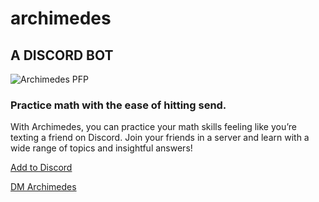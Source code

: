 # archimedes

## A DISCORD BOT

![Archimedes PFP](https://archimedesmath.github.io/assets/img/Round%20PFP.svg)

### Practice math with the ease of hitting send.

With Archimedes, you can practice your math skills feeling like you’re texting a friend on Discord. Join your friends in a server and learn with a wide range of topics and insightful answers!

[Add to Discord](https://discord.com/api/oauth2/authorize?client_id=863993305008439306&permissions=274878024704&scope=bot)

[DM Archimedes](#)
